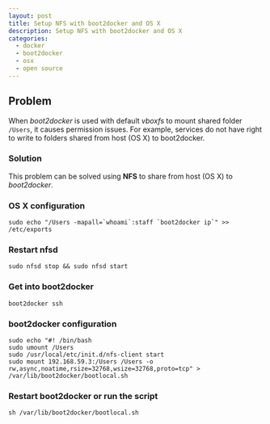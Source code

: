 ```yaml
---
layout: post
title: Setup NFS with boot2docker and OS X
description: Setup NFS with boot2docker and OS X
categories:
  - docker
  - boot2docker
  - osx
  - open source
---
```


## Problem

When *boot2docker* is used with default *vboxfs* to mount shared folder `/Users`, it causes permission issues. For example, services do not have right to write to folders shared from host (OS X) to boot2docker.


### Solution

This problem can be solved using **NFS** to share from host (OS X) to *boot2docker*.


### OS X configuration

    sudo echo "/Users -mapall=`whoami`:staff `boot2docker ip`" >> /etc/exports


### Restart nfsd

    sudo nfsd stop && sudo nfsd start


### Get into boot2docker

    boot2docker ssh


### boot2docker configuration

	sudo echo "#! /bin/bash
	sudo umount /Users
	sudo /usr/local/etc/init.d/nfs-client start
	sudo mount 192.168.59.3:/Users /Users -o rw,async,noatime,rsize=32768,wsize=32768,proto=tcp" > /var/lib/boot2docker/bootlocal.sh


### Restart boot2docker or run the script

    sh /var/lib/boot2docker/bootlocal.sh
